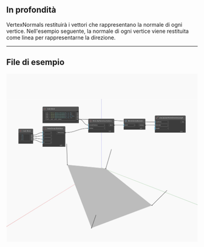 ## In profondità
VertexNormals restituirà i vettori che rappresentano la normale di ogni vertice. Nell'esempio seguente, la normale di ogni vertice viene restituita come linea per rappresentarne la direzione.
___
## File di esempio

![VertexNormals](./Autodesk.DesignScript.Geometry.Mesh.VertexNormals_img.jpg)

